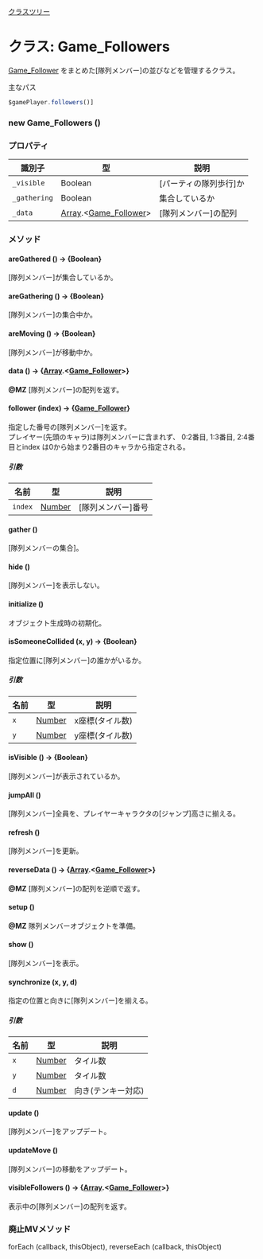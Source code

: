 [クラスツリー](index.md)

# クラス: Game_Followers

[Game_Follower](Game_Follower.md) をまとめた[隊列メンバー]の並びなどを管理するクラス。

主なパス
```js
$gamePlayer.followers()]
```

### new Game_Followers ()

### プロパティ

| 識別子 | 型 | 説明 |
| --- | --- | --- |
| `_visible` | Boolean | [パーティの隊列歩行]か |
| `_gathering` | Boolean | 集合しているか |
| `_data` | [Array](Array.md).&lt;[Game_Follower](Game_Follower.md)&gt; | [隊列メンバー]の配列 |


### メソッド

#### areGathered () → {Boolean}
[隊列メンバー]が集合しているか。


#### areGathering () → {Boolean}
[隊列メンバー]の集合中か。


#### areMoving () → {Boolean}
[隊列メンバー]が移動中か。


#### data () → {[Array](Array.md).&lt;[Game_Follower](Game_Follower.md)&gt;}
**@MZ** [隊列メンバー]の配列を返す。


#### follower (index) → {[Game_Follower](Game_Follower.md)}
指定した番号の[隊列メンバー]を返す。<br />
プレイヤー(先頭のキャラ)は隊列メンバーに含まれず、 0:2番目, 1:3番目, 2:4番目とindex は0から始まり2番目のキャラから指定される。

##### 引数

| 名前 | 型 | 説明 |
| --- | --- | --- |
| `index` | [Number](Number.md) | [隊列メンバー]番号 |


#### gather ()
[隊列メンバーの集合]。


#### hide ()
[隊列メンバー]を表示しない。


#### initialize ()
 オブジェクト生成時の初期化。


#### isSomeoneCollided (x, y) → {Boolean}
 指定位置に[隊列メンバー]の誰かがいるか。

##### 引数

| 名前 | 型 | 説明 |
| --- | --- | --- |
| `x` | [Number](Number.md) |  x座標(タイル数) |
| `y` | [Number](Number.md) |  y座標(タイル数) |


#### isVisible () → {Boolean}
[隊列メンバー]が表示されているか。


#### jumpAll ()
[隊列メンバー]全員を、プレイヤーキャラクタの[ジャンプ]高さに揃える。


#### refresh ()
[隊列メンバー]を更新。


#### reverseData () → {[Array](Array.md).&lt;[Game_Follower](Game_Follower.md)&gt;}
**@MZ** [隊列メンバー]の配列を逆順で返す。


#### setup ()
**@MZ** 隊列メンバーオブジェクトを準備。


#### show ()
[隊列メンバー]を表示。


#### synchronize (x, y, d)
 指定の位置と向きに[隊列メンバー]を揃える。

##### 引数

| 名前 | 型 | 説明 |
| --- | --- | --- |
| `x` | [Number](Number.md) |  タイル数 |
| `y` | [Number](Number.md) |  タイル数 |
| `d` | [Number](Number.md) |  向き(テンキー対応) |


#### update ()
[隊列メンバー]をアップデート。


#### updateMove ()
[隊列メンバー]の移動をアップデート。


#### visibleFollowers () → {[Array](Array.md).<[Game_Follower](Game_Follower.md)>}
 表示中の[隊列メンバー]の配列を返す。


### 廃止MVメソッド
forEach (callback, thisObject), reverseEach (callback, thisObject)